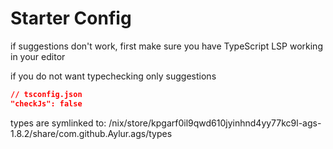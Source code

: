 
# Starter Config

if suggestions don't work, first make sure
you have TypeScript LSP working in your editor

if you do not want typechecking only suggestions

```json
// tsconfig.json
"checkJs": false
```

types are symlinked to:
/nix/store/kpgarf0il9qwd610jyinhnd4yy77kc9l-ags-1.8.2/share/com.github.Aylur.ags/types
